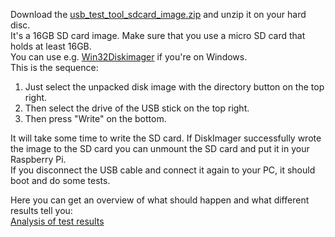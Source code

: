 Download the [usb_test_tool_sdcard_image.zip](usb_test_tool_sdcard_image.zip) and unzip it on your hard disc.<br>
It's a 16GB SD card image.
Make sure that you use a micro SD card that holds at least 16GB.<br>
You can use e.g. [Win32Diskimager](https://sourceforge.net/projects/win32diskimager/) if you're on Windows.<br>
This is the sequence:
1. Just select the unpacked disk image with the directory button on the top right.
2. Then select the drive of the USB stick on the top right.
3. Then press "Write" on the bottom.<br>

It will take some time to write the SD card.
If DiskImager successfully wrote the image to the SD card you can unmount the SD card and put it in your Raspberry Pi.<br>
If you disconnect the USB cable and connect it again to your PC, it should boot and do some tests.

Here you can get an overview of what should happen and what different results tell you:<br>
[Analysis of test results](readme_test_results)
